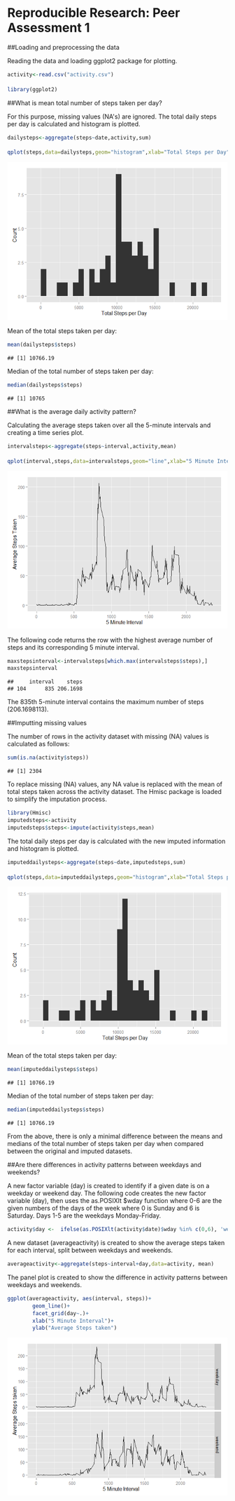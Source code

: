 # Reproducible Research: Peer Assessment 1

##Loading and preprocessing the data

Reading the data and loading ggplot2 package for plotting.


```r
activity<-read.csv("activity.csv")

library(ggplot2)
```


##What is mean total number of steps taken per day?

For this purpose, missing values (NA's) are ignored. The total daily steps per day is calculated and histogram is plotted.


```r
dailysteps<-aggregate(steps~date,activity,sum)

qplot(steps,data=dailysteps,geom="histogram",xlab="Total Steps per Day",ylab="Count")
```

![](PA1_template_files/figure-html/dailysteps-1.png) 

Mean of the total steps taken per day:

```r
mean(dailysteps$steps)
```

```
## [1] 10766.19
```

Median of the total number of steps taken per day:

```r
median(dailysteps$steps)
```

```
## [1] 10765
```


##What is the average daily activity pattern?

Calculating the average steps taken over all the 5-minute intervals and creating a time series plot.


```r
intervalsteps<-aggregate(steps~interval,activity,mean)

qplot(interval,steps,data=intervalsteps,geom="line",xlab="5 Minute Interval",ylab="Average Steps Taken")
```

![](PA1_template_files/figure-html/intervalsteps-1.png) 

The following code returns the row with the highest average number of steps and its corresponding 5 minute interval.


```r
maxstepsinterval<-intervalsteps[which.max(intervalsteps$steps),]
maxstepsinterval
```

```
##     interval    steps
## 104      835 206.1698
```

The 835th 5-minute interval contains the maximum number of steps (206.1698113).

##Imputting missing values

The number of rows in the activity dataset with missing (NA) values is calculated as follows:

```r
sum(is.na(activity$steps))
```

```
## [1] 2304
```

To replace missing (NA) values, any NA value is replaced with the mean of total steps taken across the activity dataset. The Hmisc package is loaded to simplify the imputation process.


```r
library(Hmisc)
imputedsteps<-activity
imputedsteps$steps<-impute(activity$steps,mean)
```

The total daily steps per day is calculated with the new imputed information and histogram is plotted.


```r
imputeddailysteps<-aggregate(steps~date,imputedsteps,sum)

qplot(steps,data=imputeddailysteps,geom="histogram",xlab="Total Steps per Day",ylab="Count")
```

![](PA1_template_files/figure-html/imputedsteps-1.png) 

Mean of the total steps taken per day:

```r
mean(imputeddailysteps$steps)
```

```
## [1] 10766.19
```

Median of the total number of steps taken per day:

```r
median(imputeddailysteps$steps)
```

```
## [1] 10766.19
```

From the above, there is only a minimal difference between the means and medians of the total number of steps taken per day when compared between the original and imputed datasets.

##Are there differences in activity patterns between weekdays and weekends?

A new factor variable (day) is created to identify if a given date is on a weekday or weekend day. The following code creates the new factor variable (day), then uses the as.POSIXlt $wday function where 0-6 are the given numbers of the days of the week where 0 is Sunday and 6 is Saturday. Days 1-5 are the weekdays Monday-Friday.


```r
activity$day <-  ifelse(as.POSIXlt(activity$date)$wday %in% c(0,6), 'weekend', 'weekday')
```

A new dataset (averageactivity) is created to show the average steps taken for each interval, split between weekdays and weekends.


```r
averageactivity<-aggregate(steps~interval+day,data=activity, mean)
```

The panel plot is created to show the difference in activity patterns between weekdays and weekends.


```r
ggplot(averageactivity, aes(interval, steps))+
        geom_line()+
        facet_grid(day~.)+
        xlab("5 Minute Interval")+
        ylab("Average Steps taken")
```

![](PA1_template_files/figure-html/unnamed-chunk-9-1.png) 

